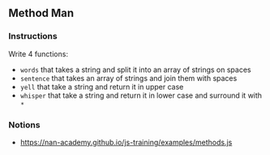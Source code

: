 ## Method Man

### Instructions

Write 4 functions:
- `words` that takes a string
  and split it into an array of strings on spaces
- `sentence` that takes an array of strings and join them with spaces
- `yell` that take a string and return it in upper case
- `whisper` that take a string and return it in lower case
  and surround it with `*`


### Notions

- https://nan-academy.github.io/js-training/examples/methods.js